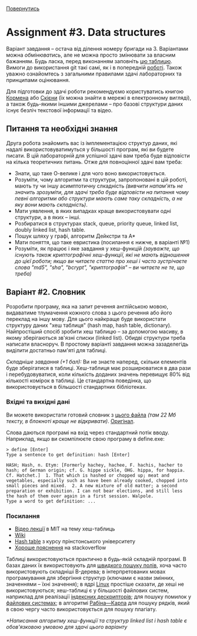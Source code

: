 [Повернутись](../index.md)
# [](#header-1)Assignment #3. Data structures

Варіант завдання – остача від ділення номеру бригади на 3. Варіантами можна _обмінюватись_, 
але не можна просто змінювати за власним бажанням. Будь ласка, перед виконанням заповніть [цю таблицю](https://docs.google.com/spreadsheets/d/1gXwSgYSGhvlDDNyUX3XfDecRc0SiDouf8GOyUXTqicg/edit#gid=1908643719). Вимоги до використання git такі самі, як і в попередній [роботі](./assignment_2.md). Також уважно ознайомтесь з загальними правилами здачі лабораторних та принципами оцінювання. 

Для підготовки до здачі роботи рекомендуємо користуватись книгою [Кормена](https://ru.wikipedia.org/wiki/%D0%90%D0%BB%D0%B3%D0%BE%D1%80%D0%B8%D1%82%D0%BC%D1%8B:_%D0%BF%D0%BE%D1%81%D1%82%D1%80%D0%BE%D0%B5%D0%BD%D0%B8%D0%B5_%D0%B8_%D0%B0%D0%BD%D0%B0%D0%BB%D0%B8%D0%B7) або [Скієни](http://www.twirpx.com/file/736147/) (їх можна знайти в мережі в електронному вигляді), а також будь-якими іншими джерелами – про базові структури даних існує безліч текстової інформації та відео.

## Питання та необхідні знання
Друга робота знайомить вас із імплементацією структур даних, які надалі використовуватимуться у більшості програм, які ви будете писати. В цій лабораторній для успішної здачі вам треба буде відповісти на кілька теоретичних питань. Отже для повноцінної здачі вам треба: 
* Знати, що таке О-велике і для чого воно використовується.
* Розуміти, чому алгоритми та структури, запропоновані в цій роботі, мають ту чи іншу асимптотичну слкадність *(вивчити напам'ять не значить зрозуміти, для здачі треба буде відповісти на питання чому певні алгоритми або структури мають саме таку складність, а не яку вони мають складність)*.
* Мати уявлення, в яких випадках краще використовувати одні структури, а в яких – інші.
* Розбиратися в структурах stack, queue, priority queue, linked list, doubly linked list, hash table.
* Пошук шляху у графі, алгоритм Дейкстри та A\*
* Мати поняття, що таке евристика (посилання є нижче, в варіанті №1)
* Розуміти, як працює і яке завдання у хеш-функцій *(зауважте, що існують також криптографічні хеш-функції, які не мають відношення до цієї роботи; якщо ви читаєте статтю про хеші і часто зустрічаєте слова "md5", "sha", "bcrypt", "криптографія" – ви читаєте не те, що треба)*

## [](#header-2)Варіант #2. Словник
Розробити програму, яка на запит речення англійською мовою, видаватиме тлумачення кожного слова з цього речення або його переклад на іншу мову. Для цього найкраще буде використати структуру даних "хеш таблиця" (hash map, hash table, dictionary). Найпростіший спосіб зробити хеш таблицю – за допомогою масиву, в якому зберігаються зв'язні списки (linked list). Обидві структури треба написати власноруч. В простому варіанті завдання можна зазаделегідь виділити достатньо пам'яті для таблиці.

*Складніше завдання (+1 бал):* Ви не знаєте наперед, скільки елементів буде зберігатися в таблиці. Хеш-таблиця має розширюватися в два рази і перебудовуватися, коли кількість доданих значень перевищує 80% від кількості комірок в таблиці. Це стандартна поведінка, що використовується в більшості стандартних бібліотеках.

### Вхідні та вихідні дані
Ви можете використати готовий словник з [цього файла](./examples_3/dict_processed.txt) *(там 22 Мб тексту, в блокноті краще не відкривати)*. [Оригінал](http://www.gutenberg.org/ebooks/29765).

Слова даються програмі на вхід через стандартний потік вводу. Наприклад, якщо ви скомпілюєте свою програму в define.exe:
```
> define [Enter]
Type a sentence to get definition: hash [Enter]

HASH; Hash, n. Etym: [Formerly hachey, hachee, F. hachis, hacher to hash; of German origin; cf. G. hippe sickle, OHG. hippa, for happia.
Cf. Hatchet.]  1. That which is hashed or chopped up; meat and vegetables, especially such as have been already cooked, chopped into
small pieces and mixed.  2. A new mixture of old matter; a second preparation or exhibition. I can not bear elections, and still less
the hash of them over again in a first session. Walpole.
Type a word to get definition: ...
```

### Посилання
* [Відео лекції](https://www.youtube.com/watch?v=0M_kIqhwbFo) в MIT на тему хеш-таблиць 
* [Wiki](https://en.wikipedia.org/wiki/Hash_table)
* [Hash table](http://algs4.cs.princeton.edu/34hash/) з курсу прінстонського університету
* [Хороше пояснення](http://stackoverflow.com/a/730813) на stackoverflow

Таблиці використовуються практично в будь-якій складній програмі. В базах даних їх використовують для [швидкого пошуку полів](https://en.wikipedia.org/wiki/Database_index), хоча часто використовують складніші B-дерева; в інтерпретованих мовах програмування для збергіння структур (ключами є назви змінних, значеннями – їхні значення); в ядрі [Linux](https://github.com/torvalds/linux/blob/b3a3a9c441e2c8f6b6760de9331023a7906a4ac6/include/linux/hash.h) простіше сказати, де хеші не використовуються; хеш-таблиці є у більшості файлових систем, наприклад для реалізації [індексних дескрипторів](https://github.com/torvalds/linux/blob/42a2d923cc349583ebf6fdd52a7d35e1c2f7e6bd/fs/inode.c); для пошуку помилок у [файлових системах](https://github.com/torvalds/linux/blob/ff812d724254b95df76b7775d1359d856927a840/fs/btrfs/check-integrity.c); в алгоритмі [Рабіна—Карпа](https://uk.wikipedia.org/wiki/%D0%90%D0%BB%D0%B3%D0%BE%D1%80%D0%B8%D1%82%D0%BC_%D0%A0%D0%B0%D0%B1%D1%96%D0%BD%D0%B0_%E2%80%94_%D0%9A%D0%B0%D1%80%D0%BF%D0%B0) для пошуку рядків, який в свою чергу часто використовується для пошуку плагіату.

*\*Написання алгоритму хеш-функції та структур linked list і hash table є обов'язковою умовою для здачі цього варіанту*
